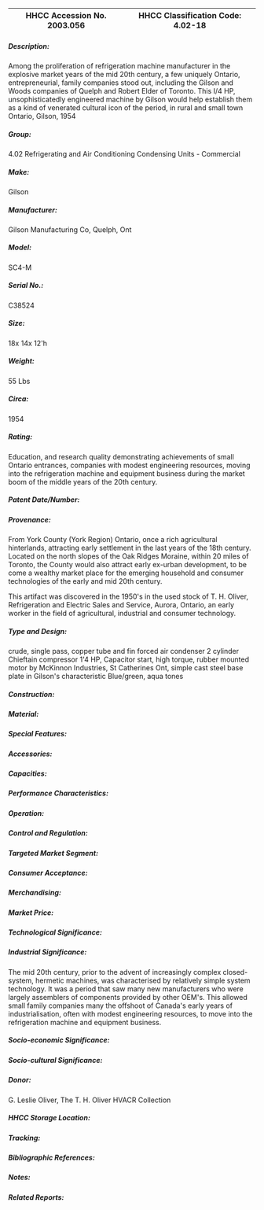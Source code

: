 | **HHCC Accession No. 2003.056** |**HHCC Classification Code:  4.02-18**|
| ----------- | ----------- |
##### Description:
Among the proliferation of refrigeration machine manufacturer in the explosive market years of the mid 20th century, a few uniquely Ontario, entrepreneurial, family companies stood out, including the Gilson and Woods companies of Quelph and Robert Elder of Toronto. This I/4 HP, unsophisticatedly engineered machine by Gilson would help establish them as a kind of venerated cultural icon of the period, in rural and small town Ontario, Gilson, 1954
##### Group:
4.02 Refrigerating and Air Conditioning Condensing Units - Commercial

##### Make:
Gilson

##### Manufacturer:
Gilson Manufacturing Co, Quelph, Ont

##### Model:
SC4-M

##### Serial No.:
C38524

##### Size:
18x 14x 12'h

##### Weight:
55 Lbs

##### Circa:
1954

##### Rating:
Education, and research quality demonstrating achievements of small Ontario entrances, companies with modest engineering resources, moving into the refrigeration machine and equipment business during the market boom of the middle years of the 20th century.

##### Patent Date/Number:


##### Provenance:
From York County (York Region) Ontario, once a rich agricultural hinterlands, attracting early settlement in the last years of the 18th century. Located on the north slopes of the Oak Ridges Moraine, within 20 miles of Toronto, the County would also attract early ex-urban development, to be come a wealthy market place for the emerging household and consumer technologies of the early and mid 20th century. 

This artifact was discovered in the 1950's in the used stock of T. H. Oliver, Refrigeration and Electric Sales and Service, Aurora, Ontario, an early worker in the field of agricultural, industrial and consumer technology.

##### Type and Design:
crude, single pass, copper tube and fin forced air condenser
2 cylinder Chieftain compressor
1'4 HP, Capacitor start, high torque, rubber mounted motor by McKinnon Industries, St Catherines Ont, 
simple cast steel base plate in Gilson's characteristic Blue/green, aqua tones

##### Construction:


##### Material:


##### Special Features:


##### Accessories:


##### Capacities:


##### Performance Characteristics:


##### Operation:


##### Control and Regulation:


##### Targeted Market Segment:


##### Consumer Acceptance:


##### Merchandising:


##### Market Price:


##### Technological Significance:


##### Industrial Significance:
The mid 20th century, prior to the advent of increasingly complex closed-system, hermetic machines, was characterised by relatively simple system technology. It was a period that saw many new manufacturers who were largely assemblers of components provided by other OEM's. This allowed small family companies many the offshoot of Canada's early years of industrialisation, often with modest engineering resources, to move into the refrigeration machine and equipment business.

##### Socio-economic Significance:


##### Socio-cultural Significance:


##### Donor:
G. Leslie Oliver, The T. H. Oliver HVACR Collection

##### HHCC Storage Location:


##### Tracking:


##### Bibliographic References:


##### Notes:


##### Related Reports:

